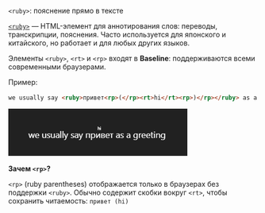 `<ruby>`: пояснение прямо в тексте

[`<ruby>`](https://developer.mozilla.org/en-US/docs/Web/HTML/Reference/Elements/ruby) — HTML-элемент для аннотирования слов: переводы, транскрипции, пояснения.
Часто используется для японского и китайского, но работает и для любых других языков.

Элементы `<ruby>`, `<rt>` и `<rp>` входят в **Baseline**: поддерживаются всеми современными браузерами.

Пример:

```html
we usually say <ruby>привет<rp>(</rp><rt>hi</rt><rp>)</rp></ruby> as a greeting
```

![example](./images/ruby.png)

**Зачем `<rp>`?**

`<rp>` (ruby parentheses) отображается только в браузерах без поддержки `<ruby>`.
Обычно содержит скобки вокруг `<rt>`, чтобы сохранить читаемость: `привет (hi)`
